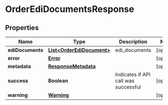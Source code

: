 

# OrderEdiDocumentsResponse


## Properties

| Name | Type | Description | Notes |
|------------ | ------------- | ------------- | -------------|
|**ediDocuments** | [**List&lt;OrderEdiDocument&gt;**](OrderEdiDocument.md) | edi_documents |  [optional] |
|**error** | [**Error**](Error.md) |  |  [optional] |
|**metadata** | [**ResponseMetadata**](ResponseMetadata.md) |  |  [optional] |
|**success** | **Boolean** | Indicates if API call was successful |  [optional] |
|**warning** | [**Warning**](Warning.md) |  |  [optional] |




